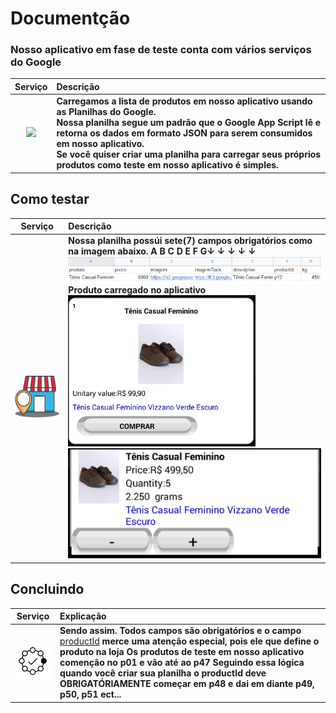 # Documentção
### Nosso aplicativo em fase de teste conta com vários serviços do Google
| Serviço | Descrição |
| :---: | :--- |
| <img src="https://www.google.com/images/about/sheets-icon.svg" width="100"> | **Carregamos a lista de produtos em nosso aplicativo usando as Planilhas do Google.**<br> **Nossa planilha segue um padrão que o Google App Script lê e retorna os dados em formato JSON para serem consumidos em nosso aplicativo.**<br> **Se você quiser criar uma planilha para carregar seus próprios produtos como teste em nosso aplicativo é simples.** |<br>


## Como testar
| Serviço | Descrição |
| :---: | :--- |
| <img src="https://github.com/Allanksr/appmeunegocio/blob/master/Projeto-App-Meu-Negocio/Implementacao-Pagar-me/views/images/store.png?raw=true" width="100"> | **Nossa planilha possúi sete(7) campos obrigatórios como na imagem abaixo. A B C D E F G↓ ↓ ↓ ↓ ↓**<br><img src="https://github.com/Allanksr/appmeunegocio/blob/master/documentacao-planilha/imagens/campos_da_planilha.png?raw=true"><br>**Produto carregado no aplicativo**<br> <img src="https://github.com/Allanksr/appmeunegocio/blob/master/documentacao-planilha/imagens/exemplo_do_produto_no_app.png?raw=true"  width="300"> <img src="https://github.com/Allanksr/appmeunegocio/blob/master/documentacao-planilha/imagens/produto_no_carrinho.png?raw=true">|<br>

## Concluindo
| Serviço | Explicação |
| :---: | :--- |
| <img src="https://raw.githubusercontent.com/Allanksr/appmeunegocio/master/documentacao-planilha/imagens/finally.png" width="100"> | **Sendo assim.** **Todos campos são obrigatórios e o campo** <a href="">productId</a> **merce uma atenção especial, pois ele que define o produto na loja** **Os produtos de teste em nosso aplicativo començão no p01 e vão até ao p47** **Seguindo essa lógica quando você criar sua planilha o productId deve OBRIGATÓRIAMENTE começar em p48 e dai em diante p49, p50, p51 ect...**|<br>

